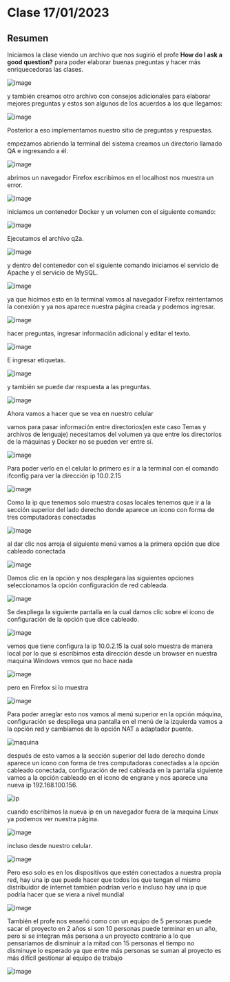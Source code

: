 # Clase 17/01/2023 #
 ## Resumen ##
 
Iniciamos la clase viendo un archivo que nos sugirió el profe  **How do I ask a good question?** para poder elaborar buenas preguntas y hacer más enriquecedoras las clases.
 
![image](https://user-images.githubusercontent.com/123017277/219879907-d65532b5-1651-4237-a67e-dbadbde12467.png)

y también creamos otro archivo con consejos adicionales para elaborar mejores preguntas y estos son algunos de los acuerdos a los que llegamos:

![image](https://user-images.githubusercontent.com/123017277/219881729-a4f9c1cf-816b-441e-83cb-bab498e823c6.png)

Posterior a eso implementamos nuestro sitio de preguntas y respuestas.

empezamos abriendo la terminal del sistema creamos un directorio llamado QA e ingresando a él.

![image](https://user-images.githubusercontent.com/123017277/219891392-b68236c9-f3f1-4b47-9aa2-c6ffe12612a2.png)

abrimos un navegador Firefox escribimos en el localhost nos muestra un error.

![image](https://user-images.githubusercontent.com/123017277/219898601-8cb8e791-8145-4470-be89-f517de3eb2ce.png)

iniciamos un contenedor Docker y un volumen con el siguiente comando:

![image](https://user-images.githubusercontent.com/123017277/219892358-55bdbb46-cd91-48fa-8060-d8a6169a5296.png)

Ejecutamos el archivo q2a.

![image](https://user-images.githubusercontent.com/123017277/219893768-945ca753-76f9-46b0-92f3-2214a52cd4ba.png)

y dentro del contenedor con el siguiente comando iniciamos el servicio de Apache y el servicio de MySQL.

![image](https://user-images.githubusercontent.com/123017277/219894164-8350b436-bd8e-473b-83a6-16a3f67259ba.png)

ya que hicimos esto en la terminal vamos al navegador Firefox reintentamos la conexión y ya nos aparece nuestra página creada y podemos ingresar.

![image](https://user-images.githubusercontent.com/123017277/219898805-ef03de2b-0c7e-477b-9804-bb34656f14f1.png)

hacer preguntas, ingresar información adicional y editar el texto.

![image](https://user-images.githubusercontent.com/123017277/219899345-fe615d59-4523-4d73-a462-720969848587.png)

E ingresar etiquetas.

![image](https://user-images.githubusercontent.com/123017277/219900416-1d7a8a47-a042-44ea-bf4c-3a0f6abe1b21.png)


y también se puede dar respuesta a las preguntas.

![image](https://user-images.githubusercontent.com/123017277/219900375-9ded0b6b-80ee-4c90-9758-cbe80a78a448.png)

Ahora vamos a hacer que se vea en nuestro celular 

vamos para pasar información entre directorios(en este caso Temas y archivos de lenguaje) necesitamos del volumen ya que entre los directorios de la máquinas y Docker no se pueden ver entre sí.

![image](https://user-images.githubusercontent.com/123017277/219999970-d529bd57-428a-4db6-a27d-9b5e66bb9f06.png)

Para poder verlo en el celular lo primero es ir a la terminal con el comando ifconfig para ver la dirección ip 10.0.2.15

![image](https://user-images.githubusercontent.com/123017277/220003072-04d0480f-045d-4631-b542-fdc472232e3a.png)

Como la ip que tenemos solo muestra cosas locales tenemos que ir a la sección superior del lado derecho donde aparece un icono con forma de tres computadoras conectadas

![image](https://user-images.githubusercontent.com/123017277/220003717-59b8a23e-914e-4934-bf28-3df0ed16fb02.png)

al dar clic nos arroja el siguiente menú vamos a la primera opción que dice cableado conectada

![image](https://user-images.githubusercontent.com/123017277/220003933-f54da32a-733b-4273-8e9c-dc763440e070.png)

Damos clic en la opción y nos desplegara las siguientes opciones seleccionamos la opción configuración de red cableada.

![image](https://user-images.githubusercontent.com/123017277/220004396-7a6e81af-13a1-4256-b424-7cef31518a16.png)

Se despliega la siguiente pantalla en la cual damos clic sobre el icono de configuración de la opción que dice cableado.

![image](https://user-images.githubusercontent.com/123017277/220004324-62c45e6e-ee28-4542-8897-0c63e7372074.png)

vemos que tiene configura la ip 10.0.2.15 la cual solo muestra de manera local por lo que si escribimos esta dirección desde un browser en nuestra maquina Windows vemos que no hace nada 

![image](https://user-images.githubusercontent.com/123017277/220005053-3e56b185-06b6-414d-b8c5-48f4d02b5717.png)

pero en Firefox si lo muestra

![image](https://user-images.githubusercontent.com/123017277/220005133-d1c9c246-73cc-46db-84ae-599dbe26f829.png)

Para poder arreglar esto nos vamos al menú superior en la opción máquina, configuración se despliega una pantalla en el menú de la izquierda vamos a la opción red y cambiamos de la opción NAT a adaptador puente.

![maquina](https://user-images.githubusercontent.com/123017277/220006087-fc3373f1-bc79-4ce0-9468-fbfa568864f0.gif)

después de esto vamos a la sección superior del lado derecho donde aparece un icono con forma de tres computadoras conectadas a la opción cableado conectada, configuración de red cableada en la pantalla siguiente vamos a la opción cableado en el icono de engrane y nos aparece una nueva ip 192.168.100.156.

![ip](https://user-images.githubusercontent.com/123017277/220006759-fc9274cb-ec32-4e69-bccd-681d3a1119e0.gif)

cuando escribimos la nueva ip en un navegador fuera de la maquina Linux ya podemos ver nuestra página.

![image](https://user-images.githubusercontent.com/123017277/220007053-1de875a3-c479-42e7-a028-9204ec1a1498.png)

incluso desde nuestro celular.

![image](https://user-images.githubusercontent.com/123017277/220008187-97de23ca-52f6-4a67-9382-9bd69702bfb0.png)

Pero eso solo es en los dispositivos que estén conectados a nuestra propia red, hay una ip que puede hacer que todos los que tengan el mismo distribuidor de internet también podrían verlo e incluso hay una ip que podría hacer que se viera a nivel mundial 

![image](https://user-images.githubusercontent.com/123017277/220012043-47e820b1-c1dc-401a-b95e-e93d08717f70.png)

También el profe nos enseñó como con un equipo de 5 personas puede sacar el proyecto en 2 años si son 10 personas puede terminar en un año, pero si se integran más persona a un proyecto contrario a lo que pensaríamos de disminuir a la mitad con 15 personas el tiempo no disminuye lo esperado ya que entre más personas se suman al proyecto es más difícil gestionar al equipo de trabajo

![image](https://user-images.githubusercontent.com/123017277/220044985-0ee373e9-d6b3-4dca-9462-4b78688739cc.png)



